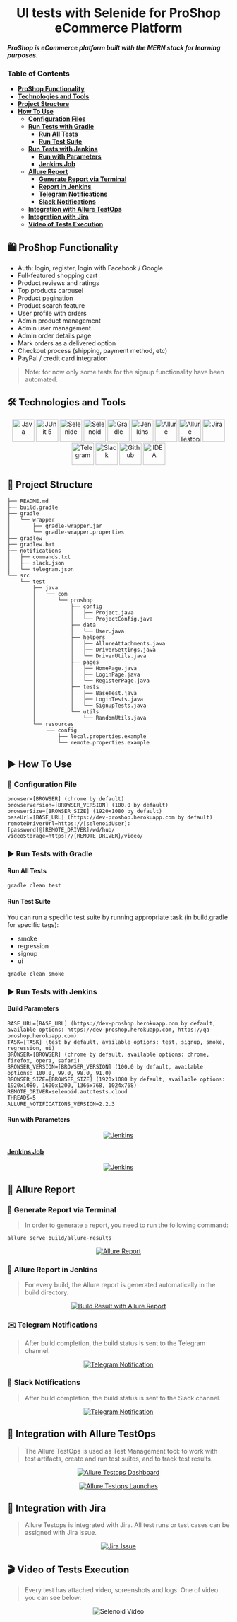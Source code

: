 <h1 align="center"> UI tests with Selenide for ProShop eCommerce Platform</h1>

***ProShop is eCommerce platform built with the MERN stack for learning purposes.***

### **Table of Contents**  
- [**ProShop Functionality**](#proshop-functionality)
- [**Technologies and Tools**](#technologies-and-tools)
- [**Project Structure**](#project-structure)
- [**How To Use**](#how-to-use)
    - [**Configuration Files**](#configuration-files)
    - [**Run Tests with Gradle**](#run-tests-with-gradle)
        - [**Run All Tests**](#run-all-tests)
        - [**Run Test Suite**](#run-smoke-tests)
    - [**Run Tests with Jenkins**](#run-tests-with-jenkins)
      - [**Run with Parameters**](#run-with-parameters)
      - [**Jenkins Job**](#jenkins-job)
    - [**Allure Report**](#allure-report)
        - [**Generate Report via Terminal**](#generate-report-via-terminal)
        - [**Report in Jenkins**](#report-in-jenkins)
        - [**Telegram Notifications**](#telegram-notifications)
        - [**Slack Notifications**](#slack-notifications)
    - [**Integration with Allure TestOps**](#integration-with-allure-testops)
    - [**Integration with Jira**](#integration-with-jira)
    - [**Video of Tests Execution**](#video-of-tests-execution)

## 🛍️ **ProShop Functionality**
* Auth: login, register, login with Facebook / Google
* Full-featured shopping cart
* Product reviews and ratings
* Top products carousel
* Product pagination
* Product search feature
* User profile with orders
* Admin product management
* Admin user management
* Admin order details page
* Mark orders as a delivered option
* Checkout process (shipping, payment method, etc)
* PayPal / credit card integration

> Note: for now only some tests for the signup functionality have been automated.

## 🛠️ **Technologies and Tools**

<p align="center">
<a href="https://www.java.com/"><img src="images/logo/java.svg" width="50" height="50"  alt="Java"/></a>
<a href="https://junit.org/junit5/"><img src="images/logo/junit5.svg" width="50" height="50"  alt="JUnit 5"/></a>
<a href="https://selenide.org/"><img src="images/logo/selenide.svg" width="50" height="50"  alt="Selenide"/></a>
<a href="https://aerokube.com/selenoid/"><img src="images/logo/selenoid.svg" width="50" height="50"  alt="Selenoid"/></a>
<a href="https://gradle.org/"><img src="images/logo/gradle.svg" width="50" height="50"  alt="Gradle"/></a>
<a href="https://www.jenkins.io/"><img src="images/logo/jenkins.svg" width="50" height="50"  alt="Jenkins"/></a>
<a href="https://github.com/allure-framework/allure2"><img src="images/logo/allure.svg" width="50" height="50"  alt="Allure"/></a>
<a href="https://qameta.io/"><img src="images/logo/allureTestOps.svg" width="50" height="50"  alt="Allure Testops"/></a>
<a href="https://www.atlassian.com/software/jira"><img src="images/logo/jira.svg" width="50" height="50"  alt="Jira"/></a>
<a href="https://telegram.org/"><img src="images/logo/telegram.svg" width="50" height="50"  alt="Telegram"/></a>
<a href="https://slack.com/"><img src="images/logo/slack.svg" width="50" height="50"  alt="Slack"/></a>
<a href="https://github.com/"><img src="images/logo/github.svg" width="50" height="50"  alt="Github"/></a>
<a href="https://www.jetbrains.com/idea/"><img src="images/logo/idea.svg" width="50" height="50"  alt="IDEA"/></a>
</p>

## 📌 **Project Structure**

```aidl
├── README.md
├── build.gradle
├── gradle
│   └── wrapper
│       ├── gradle-wrapper.jar
│       └── gradle-wrapper.properties
├── gradlew
├── gradlew.bat
├── notifications
│   ├── commands.txt
│   ├── slack.json
│   └── telegram.json
└── src
    └── test
        ├── java
        │   └── com
        │       └── proshop
        │           ├── config
        │           │   ├── Project.java
        │           │   └── ProjectConfig.java
        │           ├── data
        │           │   └── User.java
        │           ├── helpers
        │           │   ├── AllureAttachments.java
        │           │   ├── DriverSettings.java
        │           │   └── DriverUtils.java
        │           ├── pages
        │           │   ├── HomePage.java
        │           │   ├── LoginPage.java
        │           │   └── RegisterPage.java
        │           ├── tests
        │           │   ├── BaseTest.java
        │           │   ├── LoginTests.java
        │           │   └── SignupTests.java
        │           └── utils
        │               └── RandomUtils.java
        └── resources
            └── config
                ├── local.properties.example
                └── remote.properties.example

```

## ▶ **How To Use**
### 🔨 **Configuration File**
```properties
browser=[BROWSER] (chrome by default)
browserVersion=[BROWSER_VERSION] (100.0 by default)
browserSize=[BROWSER_SIZE] (1920x1080 by default)
baseUrl=[BASE_URL] (https://dev-proshop.herokuapp.com by default)
remoteDriverUrl=https://[selenoidUser]:[password]@[REMOTE_DRIVER]/wd/hub/
videoStorage=https://[REMOTE_DRIVER]/video/
```

### ▶️ **Run Tests with Gradle**

#### **Run All Tests**
```shell
gradle clean test
```

#### **Run Test Suite**
You can run a specific test suite by running appropriate task (in build.gradle for specific tags):
* smoke
* regression
* signup
* ui
```shell
gradle clean smoke
```

### ▶ **Run Tests with Jenkins**

#### **Build Parameters**
```properties
BASE_URL=[BASE_URL] (https://dev-proshop.herokuapp.com by default, available options: https://dev-proshop.herokuapp.com, https://qa-proshop.herokuapp.com)
TASK=[TASK] (test by default, available options: test, signup, smoke, regression, ui)
BROWSER=[BROWSER] (chrome by default, available options: chrome, firefox, opera, safari)
BROWSER_VERSION=[BROWSER_VERSION] (100.0 by default, available options: 100.0, 99.0, 98.0, 91.0)
BROWSER_SIZE=[BROWSER_SIZE] (1920x1080 by default, available options: 1920x1080, 1600x1200, 1366x768, 1024x768)
REMOTE_DRIVER=selenoid.autotests.cloud
THREADS=5
ALLURE_NOTIFICATIONS_VERSION=2.2.3
```

#### **Run with Parameters**
<p align="center">  
<a href="https://jenkins.autotests.cloud/job/13-yulia_har-unit14-proshop/build?delay=0sec"><img src="images/png/runWithParams.png" alt="Jenkins"/></a>  
</p>

#### <a target="_blank" href="https://jenkins.autotests.cloud/job/13-yulia_har-unit14-proshop/">**Jenkins Job**</a>
<p align="center">  
<a href="https://jenkins.autotests.cloud/job/13-yulia_har-unit14-proshop/"><img src="images/png/jenkinsJob.png" alt="Jenkins"/></a>  
</p>

## 📌 **Allure Report**

### 📃 **Generate Report via Terminal**
> In order to generate a report, you need to run the following command:
```shell    
allure serve build/allure-results
```
<p align="center">  
<a href="https://jenkins.autotests.cloud/job/13-yulia_har-unit14-proshop/1/allure/#suites/c892e19698e7ad18ba75a57ef4e102f4/55260725fb10287a/"><img src="images/png/allureReport.png" alt="Allure Report"/></a>  
</p>

### 📄 **Allure Report in Jenkins**
> For every build, the Allure report is generated automatically in the build directory.
<p align="center">  
<a href="https://jenkins.autotests.cloud/job/13-yulia_har-unit14-proshop/1/allure/#suites/c892e19698e7ad18ba75a57ef4e102f4/55260725fb10287a/"><img src="images/png/buildResult.png" alt="Build Result with Allure Report"/></a>  
</p>

### ✉️ **Telegram Notifications**
> After build completion, the build status is sent to the Telegram channel.
<p align="center">  
<a href=""><img src="images/png/telegramNotification.png" alt="Telegram Notification"/></a>  
</p>

### 💌 **Slack Notifications**
> After build completion, the build status is sent to the Slack channel.
<p align="center">  
<a href=""><img src="images/png/telegramNotification.png" alt="Telegram Notification"/></a>  
</p>

## 📌 **Integration with Allure TestOps**
> The Allure TestOps is used as Test Management tool: to work with test artifacts, 
> create and run test suites, and to track test results.
<p align="center">  
<a href="https://allure.autotests.cloud/project/1444/dashboards"><img src="images/png/allureDashboard.png" alt="Allure Testops Dashboard"/></a>  
</p>
<p align="center">  
<a href="https://allure.autotests.cloud/project/1444/launchess"><img src="images/png/allureRuns.png" alt="Allure Testops Launches"/></a>  
</p>

## 📌 **Integration with Jira**
> Allure Testops is integrated with Jira. All test runs or test cases can be assigned with Jira issue. 
<p align="center">  
<a href="https://jira.autotests.cloud/browse/AUTO-1196"><img src="images/png/jira.png" alt="Jira Issue"/></a>  
</p>

## 🎬 **Video of Tests Execution**
> Every test has attached video, screenshots and logs. One of video you can see below:
<p align="center">
  <img title="Selenoid Video" src="images/gif/test-run.gif">
</p>
